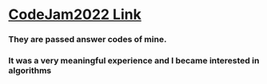 # [CodeJam2022 Link](https://codingcompetitions.withgoogle.com/codejam/schedule)
### They are passed answer codes of mine.
### It was a very meaningful experience and I became interested in algorithms
